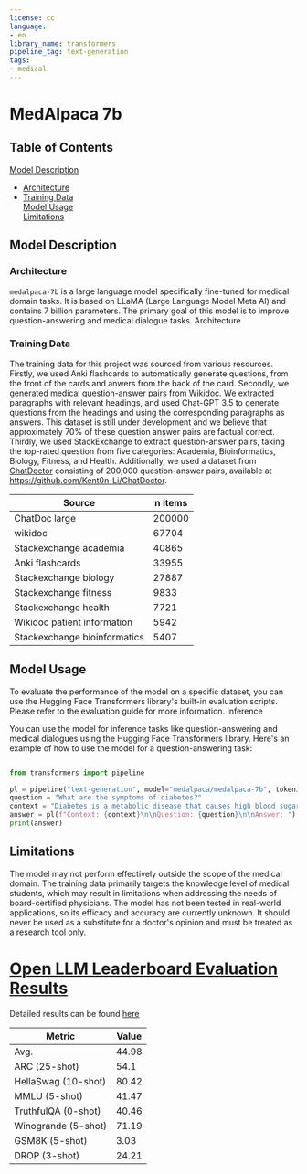 ```yaml
---
license: cc
language:
- en
library_name: transformers
pipeline_tag: text-generation
tags:
- medical
---
```

# MedAlpaca 7b


## Table of Contents

[Model Description](#model-description)  
- [Architecture](#architecture)    
- [Training Data](#trainig-data)  
[Model Usage](#model-usage)  
[Limitations](#limitations)  

## Model Description
### Architecture
`medalpaca-7b` is a large language model specifically fine-tuned for medical domain tasks. 
It is based on LLaMA (Large Language Model Meta AI) and contains 7 billion parameters. 
The primary goal of this model is to improve question-answering and medical dialogue tasks.
Architecture


### Training Data
The training data for this project was sourced from various resources. 
Firstly, we used Anki flashcards to automatically generate questions, 
from the front of the cards and anwers from the back of the card. 
Secondly, we generated medical question-answer pairs from [Wikidoc](https://www.wikidoc.org/index.php/Main_Page). 
We extracted paragraphs with relevant headings, and used Chat-GPT 3.5 
to generate questions from the headings and using the corresponding paragraphs 
as answers. This dataset is still under development and we believe 
that approximately 70% of these question answer pairs are factual correct. 
Thirdly, we used StackExchange to extract question-answer pairs, taking the 
top-rated question from five categories: Academia, Bioinformatics, Biology, 
Fitness, and Health. Additionally, we used a dataset from [ChatDoctor](https://arxiv.org/abs/2303.14070) 
consisting of 200,000 question-answer pairs, available at https://github.com/Kent0n-Li/ChatDoctor.

| Source                      | n items |
|------------------------------|--------|
| ChatDoc large                | 200000 |
| wikidoc                      | 67704  |
| Stackexchange academia       | 40865  |
| Anki flashcards              | 33955  |
| Stackexchange biology        | 27887  |
| Stackexchange fitness        | 9833   |
| Stackexchange health         | 7721   |
| Wikidoc patient information  | 5942   |
| Stackexchange bioinformatics | 5407   |

## Model Usage
To evaluate the performance of the model on a specific dataset, you can use the Hugging Face Transformers library's built-in evaluation scripts. Please refer to the evaluation guide for more information.
Inference

You can use the model for inference tasks like question-answering and medical dialogues using the Hugging Face Transformers library. Here's an example of how to use the model for a question-answering task:

```python

from transformers import pipeline

pl = pipeline("text-generation", model="medalpaca/medalpaca-7b", tokenizer="medalpaca/medalpaca-7b")
question = "What are the symptoms of diabetes?"
context = "Diabetes is a metabolic disease that causes high blood sugar. The symptoms include increased thirst, frequent urination, and unexplained weight loss."
answer = pl(f"Context: {context}\n\nQuestion: {question}\n\nAnswer: ")
print(answer)
```

## Limitations
The model may not perform effectively outside the scope of the medical domain.
The training data primarily targets the knowledge level of medical students, 
which may result in limitations when addressing the needs of board-certified physicians.
The model has not been tested in real-world applications, so its efficacy and accuracy are currently unknown. 
It should never be used as a substitute for a doctor's opinion and must be treated as a research tool only.
# [Open LLM Leaderboard Evaluation Results](https://huggingface.co/spaces/HuggingFaceH4/open_llm_leaderboard)
Detailed results can be found [here](https://huggingface.co/datasets/open-llm-leaderboard/details_medalpaca__medalpaca-7b)

| Metric                | Value                     |
|-----------------------|---------------------------|
| Avg.                  | 44.98   |
| ARC (25-shot)         | 54.1          |
| HellaSwag (10-shot)   | 80.42    |
| MMLU (5-shot)         | 41.47         |
| TruthfulQA (0-shot)   | 40.46   |
| Winogrande (5-shot)   | 71.19   |
| GSM8K (5-shot)        | 3.03        |
| DROP (3-shot)         | 24.21         |
